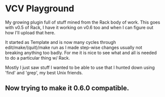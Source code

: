 # VCV Playground

My growing plugin full of stuff mined from the Rack body of work. This goes with v0.5 of Rack, I have it working on v0.6 too and when I can figure out how I'll upload that here.

It started as Template and is now many cycles through edit/make/(quit)/make run as I made step-wise changes usually not breaking anything too badly. For me it is nice to see what and all is needed to do a particular thing w/ Rack.

Mostly I just saw stuff I wanted to be able to use that I hunted down using 'find' and 'grep', my best Unix friends.

## Now trying to make it 0.6.0 compatible.